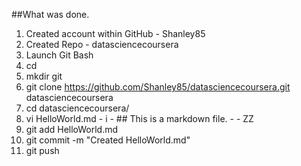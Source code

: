 ##What was done.
1. Created account within GitHub - Shanley85
2. Created Repo - datasciencecoursera
3. Launch Git Bash
  1. cd
  2. mkdir git
  3. git clone https://github.com/Shanley85/datasciencecoursera.git datasciencecoursera
  4. cd datasciencecoursera/
  5. vi HelloWorld.md
    - i
    - ## This is a markdown file.
    - <esc>
    - ZZ
  6. git add HelloWorld.md
  7. git commit -m "Created HelloWorld.md"
  8. git push

